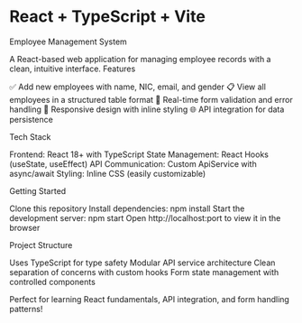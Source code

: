 # React + TypeScript + Vite

Employee Management System

A React-based web application for managing employee records with a clean, intuitive interface.
Features

✅ Add new employees with name, NIC, email, and gender
📋 View all employees in a structured table format
🔄 Real-time form validation and error handling
📱 Responsive design with inline styling
🌐 API integration for data persistence

Tech Stack

Frontend: React 18+ with TypeScript
State Management: React Hooks (useState, useEffect)
API Communication: Custom ApiService with async/await
Styling: Inline CSS (easily customizable)

Getting Started

Clone this repository
Install dependencies: npm install
Start the development server: npm start
Open http://localhost:port to view it in the browser

Project Structure

Uses TypeScript for type safety
Modular API service architecture
Clean separation of concerns with custom hooks
Form state management with controlled components

Perfect for learning React fundamentals, API integration, and form handling patterns!
